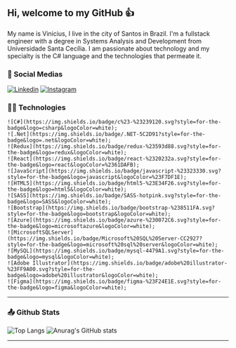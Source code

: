 ## Hi, welcome to my GitHub 👍

My name is Vinicius, I live in the city of Santos in Brazil. I'm a fullstack engineer with a degree in Systems Analysis and Development from Universidade Santa Cecília. I am passionate about technology and my specialty is the C# language and the technologies that permeate it.

### 💬 Social Medias
[![Linkedin](https://img.shields.io/badge/LinkedIn-0077B5?style=for-the-badge&logo=linkedin&logoColor=white)](https://www.linkedin.com/in/vinicius-souza-dyonisio-a59a08206/) [![Instagram](https://img.shields.io/badge/Instagram-E4405F?style=for-the-badge&logo=instagram&logoColor=white)](https://www.instagram.com/_vinidy/)

### 👩‍💻 Technologies

    ![C#](https://img.shields.io/badge/c%23-%23239120.svg?style=for-the-badge&logo=csharp&logoColor=white);
    ![.Net](https://img.shields.io/badge/.NET-5C2D91?style=for-the-badge&logo=.net&logoColor=white);
    ![Redux](https://img.shields.io/badge/redux-%23593d88.svg?style=for-the-badge&logo=redux&logoColor=white);
    ![React](https://img.shields.io/badge/react-%2320232a.svg?style=for-the-badge&logo=react&logoColor=%2361DAFB);
    ![JavaScript](https://img.shields.io/badge/javascript-%23323330.svg?style=for-the-badge&logo=javascript&logoColor=%23F7DF1E);
    ![HTML5](https://img.shields.io/badge/html5-%23E34F26.svg?style=for-the-badge&logo=html5&logoColor=white);
    ![SASS](https://img.shields.io/badge/SASS-hotpink.svg?style=for-the-badge&logo=SASS&logoColor=white);
    ![Bootstrap](https://img.shields.io/badge/bootstrap-%238511FA.svg?style=for-the-badge&logo=bootstrap&logoColor=white);
    ![Azure](https://img.shields.io/badge/azure-%230072C6.svg?style=for-the-badge&logo=microsoftazure&logoColor=white);
    ![MicrosoftSQLServer](https://img.shields.io/badge/Microsoft%20SQL%20Server-CC2927?style=for-the-badge&logo=microsoft%20sql%20server&logoColor=white);
    ![MySQL](https://img.shields.io/badge/mysql-4479A1.svg?style=for-the-badge&logo=mysql&logoColor=white);
    ![Adobe Illustrator](https://img.shields.io/badge/adobe%20illustrator-%23FF9A00.svg?style=for-the-badge&logo=adobe%20illustrator&logoColor=white);
    ![Figma](https://img.shields.io/badge/figma-%23F24E1E.svg?style=for-the-badge&logo=figma&logoColor=white);
 

---

### 📤 Github Stats

![Top Langs](https://github-readme-stats.vercel.app/api/top-langs/?username=viniciusdyo&layout=compact&theme=dark)
![Anurag's GitHub stats](https://github-readme-stats.vercel.app/api?username=viniciusdyo&theme=dark)

---

